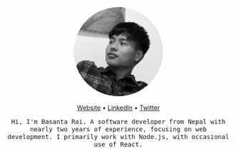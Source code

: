 <p align="center">
    <img width="200" height="200" src="./assets/basanta.gif" style="border-radius: 50%;"/>
</p>

<p align="center">
    <a href="https://www.basantarai.com.np/">Website</a> • 
    <a href="https://www.linkedin.com/in/iambasantarai/">LinkedIn</a> • 
    <a href="https://twitter.com/iambasantarai">Twitter</a>
</p>

<p align="center">
    <samp>
        Hi, I'm Basanta Rai. A software developer from Nepal with nearly two years of experience, focusing on web development. I primarily work with Node.js, with occasional use of React.
    </samp>
</p>
